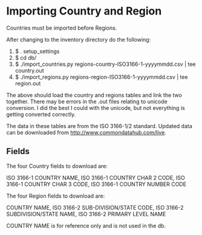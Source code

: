 # Importing Country and Region

Countries must be imported before Regions. 

After changing to the inventory directory do the following:

  1. $ . setup_settings
  2. $ cd db/
  3. $ ./import_countries.py regions-country-ISO3166-1-yyyymmdd.csv | tee country.out
  4. $ ./import_regions.py regions-region-ISO3166-1-yyyymmdd.csv | tee region.out

The above should load the country and regions tables and link the two together. There may be errors in the .out files relating to unicode conversion. I did the best I could with the unicode, but not everything is getting converted correctly.

The data in these tables are from the ISO 3166-1/2 standard.
Updated data can be downloaded from http://www.commondatahub.com/live.

## Fields

The four Country fields to download are:

ISO 3166-1 COUNTRY NAME,
ISO 3166-1 COUNTRY CHAR 2 CODE,
ISO 3166-1 COUNTRY CHAR 3 CODE,
ISO 3166-1 COUNTRY NUMBER CODE

The four Region fields to download are:

COUNTRY NAME,
ISO 3166-2 SUB-DIVISION/STATE CODE,
ISO 3166-2 SUBDIVISION/STATE NAME,
ISO 3166-2 PRIMARY LEVEL NAME

COUNTRY NAME is for reference only and is not used in the db.
